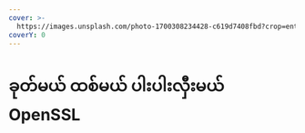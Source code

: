 ```yaml
---
cover: >-
  https://images.unsplash.com/photo-1700308234428-c619d7408fbd?crop=entropy&cs=srgb&fm=jpg&ixid=M3wxOTcwMjR8MHwxfHJhbmRvbXx8fHx8fHx8fDE3MDE5NDkxMzV8&ixlib=rb-4.0.3&q=85
coverY: 0
---
```


# ခုတ်မယ် ထစ်မယ် ပါးပါးလှီးမယ် OpenSSL

